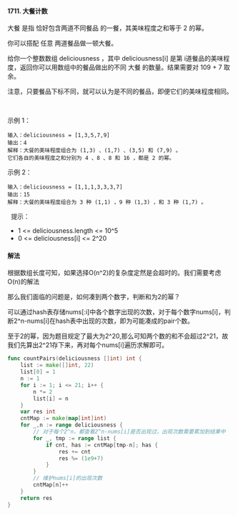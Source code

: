 #### 1711. 大餐计数
大餐 是指 恰好包含两道不同餐品 的一餐，其美味程度之和等于 2 的幂。

你可以搭配 任意 两道餐品做一顿大餐。

给你一个整数数组 deliciousness ，其中 deliciousness[i] 是第 i​​​​​​​​​​​​​​ 道餐品的美味程度，返回你可以用数组中的餐品做出的不同 大餐 的数量。结果需要对 109 + 7 取余。

注意，只要餐品下标不同，就可以认为是不同的餐品，即便它们的美味程度相同。

 

示例 1：
```
输入：deliciousness = [1,3,5,7,9]
输出：4
解释：大餐的美味程度组合为 (1,3) 、(1,7) 、(3,5) 和 (7,9) 。
它们各自的美味程度之和分别为 4 、8 、8 和 16 ，都是 2 的幂。
```
示例 2：
```
输入：deliciousness = [1,1,1,3,3,3,7]
输出：15
解释：大餐的美味程度组合为 3 种 (1,1) ，9 种 (1,3) ，和 3 种 (1,7) 。
```
 
提示：

- 1 <= deliciousness.length <= 10^5
- 0 <= deliciousness[i] <= 2^20

#### 解法
根据数组长度可知，如果选择O(n^2)的复杂度定然是会超时的。我们需要考虑O(n)的解法

那么我们面临的问题是，如何凑到两个数字，判断和为2的幂？

可以通过hash表存储nums[:i]中各个数字出现的次数，对于每个数字nums[i]，判断2^n-nums[i]在hash表中出现的次数，即为可能凑成的pair个数。

至于2的幂，因为题目规定了最大为2^20,那么可知两个数的和不会超过2^21，故我们先算出2^21存下来，再对每个nums[i]遍历求解即可。
```go
func countPairs(deliciousness []int) int {
    list := make([]int, 22)
    list[0] = 1
    n := 1
    for i := 1; i <= 21; i++ {
        n *= 2
        list[i] = n
    }
    var res int 
    cntMap := make(map[int]int)
    for _,n := range deliciousness {
        // 对于每个2^n，都查看2^n-nums[i]是否出现过，出现次数需要累加到结果中
        for _, tmp := range list {
            if cnt, has := cntMap[tmp-n]; has {
                res += cnt
                res %= (1e9+7)
            }
        }
        // 维护nums[i]的出现次数
        cntMap[n]++
    }
    return res
}
```